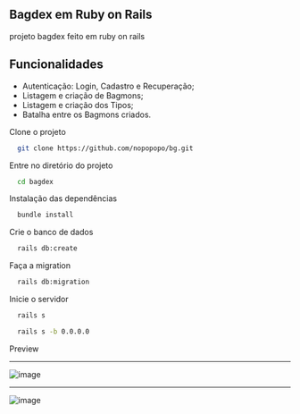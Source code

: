 ## Bagdex em Ruby on Rails

projeto bagdex feito em ruby on rails





## Funcionalidades

- Autenticação: Login, Cadastro e Recuperação;
- Listagem e criação de Bagmons;
- Listagem e criação dos Tipos;
- Batalha entre os Bagmons criados.


Clone o projeto

```bash
  git clone https://github.com/nopopopo/bg.git
```

Entre no diretório do projeto

```bash
  cd bagdex
```

Instalação das dependências

```bash
  bundle install
```

Crie o banco de dados

```bash
  rails db:create
```

Faça a migration

```bash
  rails db:migration
```

Inicie o servidor

```bash
  rails s
``` 
```bash
  rails s -b 0.0.0.0
```
Preview

_______________________________________________________________________________________________________________

![image](https://user-images.githubusercontent.com/84482264/204673075-27660da8-a96a-41cc-adc7-a3b9004df3ec.png)
________________________________________________________________________________________________________________

![image](https://user-images.githubusercontent.com/84482264/204673147-d0cfb7bc-d552-47fe-8ee7-5eeeb5399b80.png)


